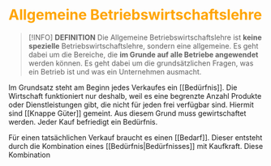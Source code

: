 # <font color = "orange">Allgemeine Betriebswirtschaftslehre</font>

>[!INFO] **DEFINITION**
>Die Allgemeine Betriebswirtschaftslehre ist **keine spezielle** Betriebswirtschaftslehre, sondern eine allgemeine. Es geht dabei um die Bereiche, die **im Grunde auf alle Betriebe angewendet** werden können. Es geht dabei um die grundsätzlichen Fragen, was ein Betrieb ist und was ein Unternehmen ausmacht.

Im Grundsatz steht am Beginn jedes Verkaufes ein [[Bedürfnis]]. Die Wirtschaft funktioniert nur deshalb, weil es eine begrenzte Anzahl Produkte oder Dienstleistungen gibt, die nicht für jeden frei verfügbar sind. Hiermit sind [[Knappe Güter]] gemeint. Aus diesem Grund muss gewirtschaftet werden. 
Jeder Kauf befriedigt ein Bedürfnis. 

Für einen tatsächlichen Verkauf braucht es einen [[Bedarf]]. Dieser entsteht durch die Kombination eines [[Bedürfnis|Bedürfnisses]] mit Kaufkraft. Diese Kombination